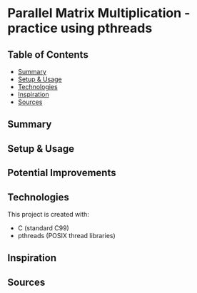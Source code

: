 # Parallel Matrix Multiplication - practice using pthreads

## Table of Contents
* [Summary](#summary)
* [Setup & Usage](#setup-&-usage)
* [Technologies](#technologies)
* [Inspiration](#inspiration)
* [Sources](#sources)

## Summary


## Setup & Usage


## Potential Improvements


## Technologies
This project is created with:
* C (standard C99)
* pthreads (POSIX thread libraries)

## Inspiration


## Sources

